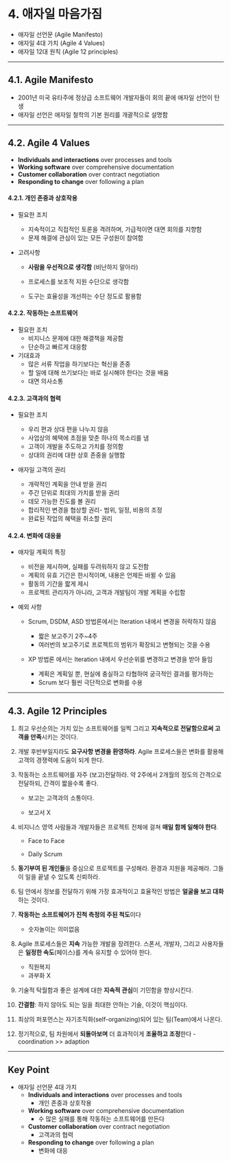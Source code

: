 # 4. 애자일 마음가짐

- 애자일 선언문 (Agile Manifesto)
- 애자일 4대 가치 (Agile 4 Values)
- 애자일 12대 원칙 (Agile 12 principles)

---

## 4.1. Agile Manifesto

- 2001년 미국 유타주에 정상급 소프트웨어 개발자들이 회의 끝에 애자일 선언이 탄생
- 애자일 선언은 애자일 철학의 기본 원리를 개괄적으로 설명함



---

## 4.2. Agile 4 Values

- **Individuals and interactions** over processes and tools
- **Working software** over comprehensive documentation
- **Customer collaboration** over contract negotiation
- **Responding to change** over following a plan

#### 4.2.1. **개인 존중과 상호작용**

- 필요한 조치

  - 지속적이고 직접적인 토론을 격려하며, 가급적이면 대면 회의를 지향함
  - 문제 해결에 관심이 있는 모든 구성원이 참여함

- 고려사항

  - **사람을 우선적으로 생각함** (비난하지 말아라)

  - 프로세스를 보조적 지원 수단으로 생각함

  - 도구는 효율성을 개선하는 수단 정도로 활용함



#### 4.2.2. **작동하는 소프트웨어**

- 필요한 조치
  - 비지니스 문제에 대한 해결책을 제공함
  - 단순하고 빠르게 대응함
- 기대효과
  - 많은 서류 작업을 하기보다는 혁신을 존중
  - 할 일에 대해 쓰기보다는 바로 실시해야 한다는 것을 배움
  - 대면 의사소통

#### 4.2.3. 고객과의 협력

- 필요한 조치
  - 우리 편과 상대 편을 나누지 않음
  - 사업상의 혜택에 초점을 맞춘 하나의 목소리를 냄
  - 고객이 개발을 주도하고 가치를 정의함
  - 상대의 권리에 대한 상호 존중을 실행함

- 애자일 고객의 권리
  - 개략적인 계획을 안내 받을 권리
  - 주간 단위로 최대의 가치를 받을 권리
  - 데모 가능한 진도를 볼 권리
  - 합리적인 변경을 협상할 권리- 범위, 일정, 비용의 조정
  - 완료된 작업의 혜택을 취소할 권리 

#### 4.2.4. 변화에 대응을

- 애자일 계획의 특징

  - 비전을 제시하며, 실패를 두려워하지 않고 도전함
  - 계획의 유효 기간은 한시적이며, 내용은 언제든 바뀔 수 있음
  - 활동의 기간을 짧게 제시
  - 프로젝트 관리자가 아니라, 고객과 개발팀이 개발 계획을 수립함

- 예외 사항

  - Scrum, DSDM, ASD 방법론에서는 Iteration 내에서 변경을 허락하지 않음

    - 짧은 보고주기 2주~4주
    - 여러번의 보고주기로 프로젝트의 범위가 확장되고 변형되는 것을 수용

  - XP 방법론 에서는 Iteration 내에서 우선순위를 변경하고 변경을 받아 들임

    - 계획은 계획일 뿐, 현실에 충실하고 타협하여 궁극적인 결과를 평가하는 
    - Scrum 보다 훨씬 극단적으로 변화를 수용
    
    

---

## 4.3. Agile 12 Principles

1. 최고 우선순의는 가치 있는 소프트웨어를 일찍 그리고 **지속적으로 전달함으로써 고객을 만족**시키는 것이다.

2. 개발 후반부일지라도 **요구사항 변경을 환영하라**. Agile 프로세스들은 변화를 활용해 고객의 경쟁력에 도움이 되게 한다.

3. 작동하는 소프트웨어를 자주 (보고)전달하라. 약 2주에서 2개월의 정도의 간격으로 전달하되, 간격이 짧을수록 좋다.

   - 보고는 고객과의 소통이다.

   - 보고서 X

4. 비지니스 영역 사람들과 개발자들은 프로젝트 전체에 걸쳐 **매일 함께 일해야 한다**.

   - Face to Face

   - Daily Scrum

5. **동기부여 된 개인들**을 중심으로 프로젝트를 구성해라. 환경과 지원을 제공해라. 그들이 일을 끝낼 수 있도록 신뢰하라.

6. 팀 안에서 정보를 전달하기 위해 가장 효과적이고 효율적인 방법은 **얼굴을 보고 대화**하는 것이다.

7. **작동하는 소프트웨어가 진척 측정의 주된 척도**이다
   -  숫자놀이는 의미없음

8. Agile 프로세스들은 **지속** 가능한 개발을 장려한다. 스폰서, 개발자, 그리고 사용자들은 **일정한 속도**(페이스)를 계속 유지할 수 있어야 한다.
   - 직원복지
   - 과부화 X

9. 기술적 탁월함과 좋은 설계에 대한 **지속적 관심**이 기민함을 향상시킨다.
10.  **간결함**: 하지 않아도 되는 일을 최대한 안하는 기술, 이것이 핵심이다.
11.  최상의 퍼포먼스는 자기조직화(self-organizing)되어 있는 팀(Team)에서 나온다.
12.  정기적으로, 팀 차원에서 **되돌아보며** 더 효과적이게 **조율하고 조정**한다
    - coordination >> adaption



---

## Key Point

- 애자일 선언문 4대 가치
  - **Individuals and interactions** over processes and tools
    - 개인 존중과 상호작용
  - **Working software** over comprehensive documentation
    - 수 많은 실패를 통해 작동하는 소프트웨어를 만든다
  - **Customer collaboration** over contract negotiation
    - 고객과의 협력
  - **Responding to change** over following a plan
    - 변화에 대응
